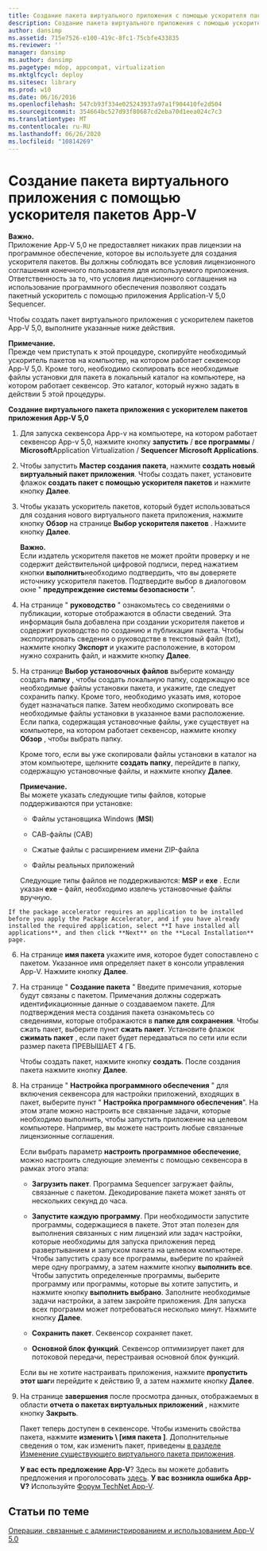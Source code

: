 ```yaml
---
title: Создание пакета виртуального приложения с помощью ускорителя пакетов App-V
description: Создание пакета виртуального приложения с помощью ускорителя пакетов App-V
author: dansimp
ms.assetid: 715e7526-e100-419c-8fc1-75cbfe433835
ms.reviewer: ''
manager: dansimp
ms.author: dansimp
ms.pagetype: mdop, appcompat, virtualization
ms.mktglfcycl: deploy
ms.sitesec: library
ms.prod: w10
ms.date: 06/16/2016
ms.openlocfilehash: 547cb93f334e025243937a97a1f904410fe2d504
ms.sourcegitcommit: 354664bc527d93f80687cd2eba70d1eea024c7c3
ms.translationtype: MT
ms.contentlocale: ru-RU
ms.lasthandoff: 06/26/2020
ms.locfileid: "10814269"
---
```

# Создание пакета виртуального приложения с помощью ускорителя пакетов App-V


**Важно.**  
Приложение App-V 5,0 не предоставляет никаких прав лицензии на программное обеспечение, которое вы используете для создания ускорителя пакетов. Вы должны соблюдать все условия лицензионного соглашения конечного пользователя для используемого приложения. Ответственность за то, что условия лицензионного соглашения на использование программного обеспечения позволяют создать пакетный ускоритель с помощью приложения Application-V 5,0 Sequencer.



Чтобы создать пакет виртуального приложения с ускорителем пакетов App-V 5,0, выполните указанные ниже действия.

**Примечание.**  
Прежде чем приступать к этой процедуре, скопируйте необходимый ускоритель пакетов на компьютер, на котором работает секвенсор App-V 5,0. Кроме того, необходимо скопировать все необходимые файлы установки для пакета в локальный каталог на компьютере, на котором работает секвенсор. Это каталог, который нужно задать в действии 5 этой процедуры.



**Создание виртуального пакета приложения с ускорителем пакетов приложения App-V 5,0**

1.  Для запуска секвенсора App-v на компьютере, на котором работает секвенсор App-v 5,0, нажмите кнопку **запустить**  /  **все программы**  /  **Microsoft**Application Virtualization  /  **Sequencer Microsoft Applications**.

2.  Чтобы запустить **Мастер создания пакета**, нажмите **создать новый виртуальный пакет приложения**. Чтобы создать пакет, установите флажок **создать пакет с помощью ускорителя пакетов** и нажмите кнопку **Далее**.

3.  Чтобы указать ускоритель пакетов, который будет использоваться для создания нового виртуального пакета приложения, нажмите кнопку **Обзор** на странице **Выбор ускорителя пакетов** . Нажмите кнопку **Далее**.

    **Важно.**  
    Если издатель ускорителя пакетов не может пройти проверку и не содержит действительной цифровой подписи, перед нажатием кнопки **выполнить**необходимо подтвердить, что вы доверяете источнику ускорителя пакетов. Подтвердите выбор в диалоговом окне " **предупреждение системы безопасности** ".



4.  На странице " **руководство** " ознакомьтесь со сведениями о публикации, которые отображаются в области сведений. Эта информация была добавлена при создании ускорителя пакетов и содержит руководство по созданию и публикации пакета. Чтобы экспортировать сведения о руководстве в текстовый файл (txt), нажмите кнопку **Экспорт** и укажите расположение, в котором нужно сохранить файл, и нажмите кнопку **Далее**.

5.  На странице **Выбор установочных файлов** выберите команду создать **папку** , чтобы создать локальную папку, содержащую все необходимые файлы установки пакета, и укажите, где следует сохранить папку. Кроме того, необходимо указать имя, которое будет назначаться папке. Затем необходимо скопировать все необходимые файлы установки в указанное вами расположение. Если папка, содержащая установочные файлы, уже существует на компьютере, на котором работает секвенсор, нажмите кнопку **Обзор** , чтобы выбрать папку.

    Кроме того, если вы уже скопировали файлы установки в каталог на этом компьютере, щелкните **создать папку**, перейдите в папку, содержащую установочные файлы, и нажмите кнопку **Далее**.

    **Примечание.**  
    Вы можете указать следующие типы файлов, которые поддерживаются при установке:

    -   Файлы установщика Windows (**MSI**)

    -   САВ-файлы (CAB)

    -   Сжатые файлы с расширением имени ZIP-файла

    -   Файлы реальных приложений

    Следующие типы файлов не поддерживаются: **MSP** и **exe** . Если указан **exe** – файл, необходимо извлечь установочные файлы вручную.



~~~
If the package accelerator requires an application to be installed before you apply the Package Accelerator, and if you have already installed the required application, select **I have installed all applications**, and then click **Next** on the **Local Installation** page.
~~~

6. На странице **имя пакета** укажите имя, которое будет сопоставлено с пакетом. Указанное имя определяет пакет в консоли управления App-V. Нажмите кнопку **Далее**.

7. На странице " **Создание пакета** " Введите примечания, которые будут связаны с пакетом. Примечания должны содержать идентификационные данные о создаваемом пакете. Для подтверждения места создания пакета ознакомьтесь со сведениями, которые отображаются в **папке для сохранения**. Чтобы сжать пакет, выберите пункт **сжать пакет**. Установите флажок **сжимать пакет** , если пакет будет передаваться по сети или если размер пакета ПРЕВЫШАЕТ 4 ГБ.

   Чтобы создать пакет, нажмите кнопку **создать**. После создания пакета нажмите кнопку **Далее**.

8. На странице " **Настройка программного обеспечения** " для включения секвенсора для настройки приложений, входящих в пакет, выберите пункт " **Настройка программного обеспечения**". На этом этапе можно настроить все связанные задачи, которые необходимо выполнить, чтобы запустить приложение на целевом компьютере. Например, вы можете настроить любые связанные лицензионные соглашения.

   Если выбрать параметр **настроить программное обеспечение**, можно настроить следующие элементы с помощью секвенсора в рамках этого этапа:

   -   **Загрузить пакет**. Программа Sequencer загружает файлы, связанные с пакетом. Декодирование пакета может занять от нескольких секунд до часа.

   -   **Запустите каждую программу**. При необходимости запустите программы, содержащиеся в пакете. Этот этап полезен для выполнения связанных с ним лицензий или задач настройки, которые необходимы для запуска приложения перед развертыванием и запуском пакета на целевом компьютере. Чтобы запустить сразу все программы, выберите по крайней мере одну программу, а затем нажмите кнопку **выполнить все**. Чтобы запустить определенные программы, выберите программу или программы, которые вы хотите запустить, и нажмите кнопку **выполнить выбрано**. Заполните необходимые задачи настройки, а затем закройте приложения. Для запуска всех программ может потребоваться несколько минут. Нажмите кнопку **Далее**.

   -   **Сохранить пакет**. Секвенсор сохраняет пакет.

   -   **Основной блок функций**. Секвенсор оптимизирует пакет для потоковой передачи, перестраивая основной блок функций.

   Если вы не хотите настраивать приложения, нажмите **пропустить этот шаг**и перейдите к действию 9, а затем нажмите кнопку **Далее**.

9. На странице **завершения** после просмотра данных, отображаемых в области **отчета о пакетах виртуальных приложений** , нажмите кнопку **Закрыть**.

   Пакет теперь доступен в секвенсоре. Чтобы изменить свойства пакета, нажмите **изменить \ [имя пакета \]**. Дополнительные сведения о том, как изменить пакет, приведены [в разделе Изменение существующего виртуального пакета приложения](how-to-modify-an-existing-virtual-application-package-beta.md).

   **У вас есть предложение App-V**? Здесь вы можете добавить предложения и проголосовать [здесь](http://appv.uservoice.com/forums/280448-microsoft-application-virtualization). **У вас возникла ошибка App-V?** Используйте [Форум TechNet App-V](https://social.technet.microsoft.com/Forums/home?forum=mdopappv).

## Статьи по теме


[Операции, связанные с администрированием и использованием App-V 5.0](operations-for-app-v-50.md)









